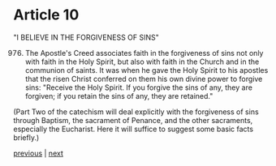 # Article 10

"I BELIEVE IN THE FORGIVENESS OF SINS"

976. The Apostle's Creed associates faith in the forgiveness of sins not only with faith in the Holy Spirit, but also with faith in the Church and in the communion of saints. It was when he gave the Holy Spirit to his apostles that the risen Christ conferred on them his own divine power to forgive sins: "Receive the Holy Spirit. If you forgive the sins of any, they are forgiven; if you retain the sins of any, they are retained."

(Part Two of the catechism will deal explicitly with the forgiveness of sins through Baptism, the sacrament of Penance, and the other sacraments, especially the Eucharist. Here it will suffice to suggest some basic facts briefly.)

[previous](https://github.com/Tenari/non-fiction/blob/master/catechism/__P2C.md) | [next](https://github.com/Tenari/non-fiction/blob/master/catechism/__P2E.md)